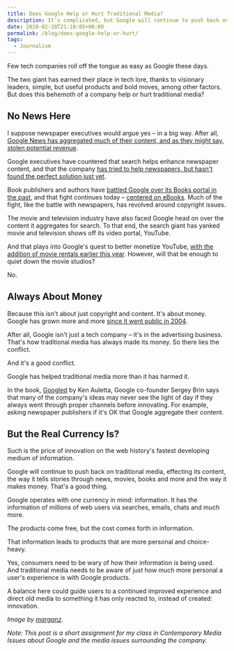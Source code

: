 ```yaml
---
title: Does Google Help or Hurt Traditional Media?
description: It's complicated, but Google will continue to push back on traditional media.
date: 2010-02-28T21:10:05+00:00
permalink: /blog/does-google-help-or-hurt/
tags:
  - Journalism
---
```


Few tech companies roll off the tongue as easy as Google these days.

The two giant has earned their place in tech lore, thanks to visionary leaders, simple, but useful products and bold moves, among other factors. But does this behemoth of a company help or hurt traditional media?

## No News Here

I suppose newspaper executives would argue yes – in a big way. After all, [Google News has aggregated much of their content, and as they might say, stolen potential revenue](http://www.editorsweblog.org/analysis/2009/03/google_news_and_newspaper_publishers_all.php).

Google executives have countered that search helps enhance newspaper content, and that the company [has tried to help newspapers, but hasn't found the perfect solution just yet](http://money.cnn.com/2009/01/07/technology/lashinsky_google.fortune/).

Book publishers and authors have [battled Google over its Books portal in the past](http://mashable.com/2008/10/28/google-book-search-agreement/), and that fight continues today – [centered on eBooks](http://www.nytimes.com/2010/02/09/books/09google.html). Much of the fight, like the battle with newspapers, has revolved around copyright issues.

The movie and television industry have also faced Google head on over the content it aggregates for search. To that end, the search giant has yanked movie and television shows off its video portal, YouTube.

And that plays into Google's quest to better monetize YouTube, [with the addition of movie rentals earlier this year](http://www.huffingtonpost.com/2010/01/20/youtube-movie-rental-feat_n_430562.html). However, will that be enough to quiet down the movie studios?

No.

## Always About Money

Because this isn't about just copyright and content. It's about money. Google has grown more and more [since it went public in 2004](http://news.cnet.com/Google-shares-rise-in-debut/2100-1024_3-5316026.html).

After all, Google isn't just a tech company – it's in the advertising business. That's how traditional media has always made its money. So there lies the conflict.

And it's a good conflict.

Google has helped traditional media more than it has harmed it.

In the book, [Googled](http://www.amazon.com/Googled-End-World-As-Know/dp/1594202354) by Ken Auletta, Google co-founder Sergey Brin says that many of the company's ideas may never see the light of day if they always went through proper channels before innovating. For example, asking newspaper publishers if it's OK that Google aggregate their content.

## But the Real Currency Is?

Such is the price of innovation on the web history's fastest developing medium of information.

Google will continue to push back on traditional media, effecting its content, the way it tells stories through news, movies, books and more and the way it makes money. That's a good thing.

Google operates with one currency in mind: information. It has the information of millions of web users via searches, emails, chats and much more.

The products come free, but the cost comes forth in information.

That information leads to products that are more personal and choice-heavy.

Yes, consumers need to be wary of how their information is being used. And traditional media needs to be aware of just how much more personal a user's experience is with Google products.

A balance here could guide users to a continued improved experience and direct old media to something it has only reacted to, instead of created: innovation.

_Image by [marganz](http://www.sxc.hu/photo/640941)._

_Note: This post is a short assignment for my class in Contemporary Media Issues about Google and the media issues surrounding the company._